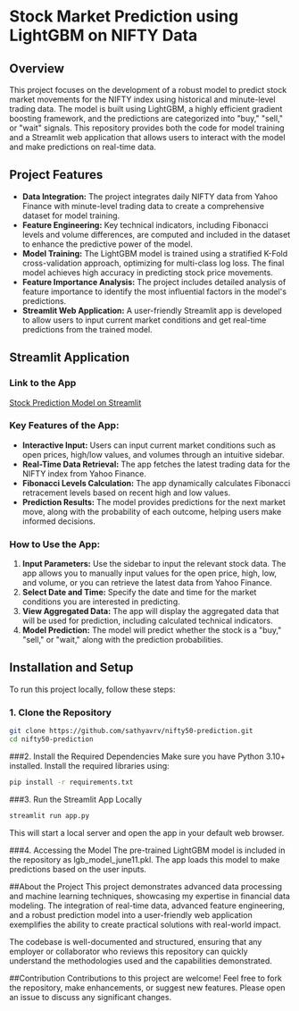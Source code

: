 # Stock Market Prediction using LightGBM on NIFTY Data

## Overview

This project focuses on the development of a robust model to predict stock market movements for the NIFTY index using historical and minute-level trading data. The model is built using LightGBM, a highly efficient gradient boosting framework, and the predictions are categorized into "buy," "sell," or "wait" signals. This repository provides both the code for model training and a Streamlit web application that allows users to interact with the model and make predictions on real-time data.

## Project Features

- **Data Integration:** The project integrates daily NIFTY data from Yahoo Finance with minute-level trading data to create a comprehensive dataset for model training.
- **Feature Engineering:** Key technical indicators, including Fibonacci levels and volume differences, are computed and included in the dataset to enhance the predictive power of the model.
- **Model Training:** The LightGBM model is trained using a stratified K-Fold cross-validation approach, optimizing for multi-class log loss. The final model achieves high accuracy in predicting stock price movements.
- **Feature Importance Analysis:** The project includes detailed analysis of feature importance to identify the most influential factors in the model's predictions.
- **Streamlit Web Application:** A user-friendly Streamlit app is developed to allow users to input current market conditions and get real-time predictions from the trained model.

## Streamlit Application

### Link to the App
[Stock Prediction Model on Streamlit](https://sathyanifty50.streamlit.app/)

### Key Features of the App:
- **Interactive Input:** Users can input current market conditions such as open prices, high/low values, and volumes through an intuitive sidebar.
- **Real-Time Data Retrieval:** The app fetches the latest trading data for the NIFTY index from Yahoo Finance.
- **Fibonacci Levels Calculation:** The app dynamically calculates Fibonacci retracement levels based on recent high and low values.
- **Prediction Results:** The model provides predictions for the next market move, along with the probability of each outcome, helping users make informed decisions.

### How to Use the App:
1. **Input Parameters:** Use the sidebar to input the relevant stock data. The app allows you to manually input values for the open price, high, low, and volume, or you can retrieve the latest data from Yahoo Finance.
2. **Select Date and Time:** Specify the date and time for the market conditions you are interested in predicting.
3. **View Aggregated Data:** The app will display the aggregated data that will be used for prediction, including calculated technical indicators.
4. **Model Prediction:** The model will predict whether the stock is a "buy," "sell," or "wait," along with the prediction probabilities.

## Installation and Setup

To run this project locally, follow these steps:

### 1. Clone the Repository
```bash
git clone https://github.com/sathyavrv/nifty50-prediction.git
cd nifty50-prediction
```

###2. Install the Required Dependencies
Make sure you have Python 3.10+ installed. Install the required libraries using:
```bash
pip install -r requirements.txt
```

###3. Run the Streamlit App Locally
```bash
streamlit run app.py
```

This will start a local server and open the app in your default web browser.

###4. Accessing the Model
The pre-trained LightGBM model is included in the repository as lgb_model_june11.pkl. The app loads this model to make predictions based on the user inputs.

##About the Project
This project demonstrates advanced data processing and machine learning techniques, showcasing my expertise in financial data modeling. The integration of real-time data, advanced feature engineering, and a robust prediction model into a user-friendly web application exemplifies the ability to create practical solutions with real-world impact.

The codebase is well-documented and structured, ensuring that any employer or collaborator who reviews this repository can quickly understand the methodologies used and the capabilities demonstrated.

##Contribution
Contributions to this project are welcome! Feel free to fork the repository, make enhancements, or suggest new features. Please open an issue to discuss any significant changes.
